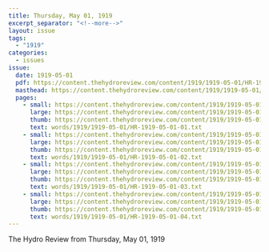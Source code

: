 ```yaml
---
title: Thursday, May 01, 1919
excerpt_separator: "<!--more-->"
layout: issue
tags:
  - "1919"
categories:
  - issues
issue:
  date: 1919-05-01
  pdf: https://content.thehydroreview.com/content/1919/1919-05-01/HR-1919-05-01.pdf
  masthead: https://content.thehydroreview.com/content/1919/1919-05-01/masthead/HR-1919-05-01.jpg
  pages:
    - small: https://content.thehydroreview.com/content/1919/1919-05-01/small/HR-1919-05-01-01.jpg
      large: https://content.thehydroreview.com/content/1919/1919-05-01/large/HR-1919-05-01-01.jpg
      thumb: https://content.thehydroreview.com/content/1919/1919-05-01/thumbnails/HR-1919-05-01-01.jpg
      text: words/1919/1919-05-01/HR-1919-05-01-01.txt
    - small: https://content.thehydroreview.com/content/1919/1919-05-01/small/HR-1919-05-01-02.jpg
      large: https://content.thehydroreview.com/content/1919/1919-05-01/large/HR-1919-05-01-02.jpg
      thumb: https://content.thehydroreview.com/content/1919/1919-05-01/thumbnails/HR-1919-05-01-02.jpg
      text: words/1919/1919-05-01/HR-1919-05-01-02.txt
    - small: https://content.thehydroreview.com/content/1919/1919-05-01/small/HR-1919-05-01-03.jpg
      large: https://content.thehydroreview.com/content/1919/1919-05-01/large/HR-1919-05-01-03.jpg
      thumb: https://content.thehydroreview.com/content/1919/1919-05-01/thumbnails/HR-1919-05-01-03.jpg
      text: words/1919/1919-05-01/HR-1919-05-01-03.txt
    - small: https://content.thehydroreview.com/content/1919/1919-05-01/small/HR-1919-05-01-04.jpg
      large: https://content.thehydroreview.com/content/1919/1919-05-01/large/HR-1919-05-01-04.jpg
      thumb: https://content.thehydroreview.com/content/1919/1919-05-01/thumbnails/HR-1919-05-01-04.jpg
      text: words/1919/1919-05-01/HR-1919-05-01-04.txt
---
```


The Hydro Review from Thursday, May 01, 1919

<!--more-->

